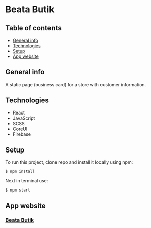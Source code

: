 # Beata Butik

## Table of contents
* [General info](#general-info)
* [Technologies](#Technologies)
* [Setup](#Setup)
* [App website](#App-website)

## General info
A static page (business card) for a store with customer information.

## Technologies
* React
* JavaScript
* SCSS
* CoreUI
* Firebase

## Setup
To run this project, clone repo and install it locally using npm:

```
$ npm install
```

Next in terminal use:
```
$ npm start
```
## App website

### [Beata Butik](https://beata-butik.pl/)

